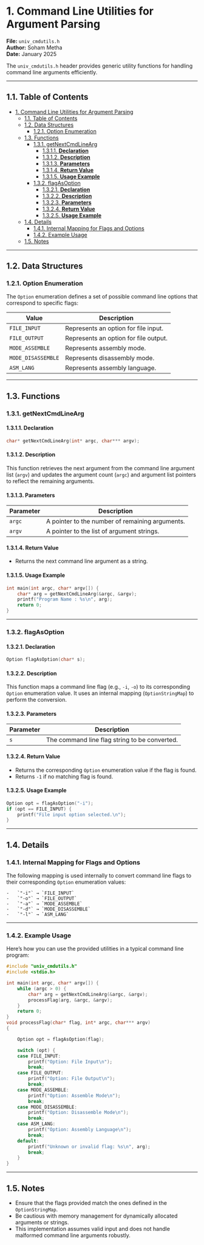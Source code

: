 # 1. Command Line Utilities for Argument Parsing

**File:** `univ_cmdutils.h`  
**Author:** Soham Metha  
**Date:** January 2025

The `univ_cmdutils.h` header provides generic utility functions for handling command line arguments efficiently.

---

## 1.1. Table of Contents

- [1. Command Line Utilities for Argument Parsing](#1-command-line-utilities-for-argument-parsing)
    - [1.1. Table of Contents](#11-table-of-contents)
    - [1.2. Data Structures](#12-data-structures)
        - [1.2.1. Option Enumeration](#121-option-enumeration)
    - [1.3. Functions](#13-functions)
        - [1.3.1. getNextCmdLineArg](#131-getnextcmdlinearg)
            - [1.3.1.1. **Declaration**](#1311-declaration)
            - [1.3.1.2. **Description**](#1312-description)
            - [1.3.1.3. **Parameters**](#1313-parameters)
            - [1.3.1.4. **Return Value**](#1314-return-value)
            - [1.3.1.5. **Usage Example**](#1315-usage-example)
        - [1.3.2. flagAsOption](#132-flagasoption)
            - [1.3.2.1. **Declaration**](#1321-declaration)
            - [1.3.2.2. **Description**](#1322-description)
            - [1.3.2.3. **Parameters**](#1323-parameters)
            - [1.3.2.4. **Return Value**](#1324-return-value)
            - [1.3.2.5. **Usage Example**](#1325-usage-example)
    - [1.4. Details](#14-details)
        - [1.4.1. Internal Mapping for Flags and Options](#141-internal-mapping-for-flags-and-options)
        - [1.4.2. Example Usage](#142-example-usage)
    - [1.5. Notes](#15-notes)

---

## 1.2. Data Structures

### 1.2.1. Option Enumeration

The `Option` enumeration defines a set of possible command line options that correspond to specific flags:

| Value              | Description                           |
| ------------------ | ------------------------------------- |
| `FILE_INPUT`       | Represents an option for file input.  |
| `FILE_OUTPUT`      | Represents an option for file output. |
| `MODE_ASSEMBLE`    | Represents assembly mode.             |
| `MODE_DISASSEMBLE` | Represents disassembly mode.          |
| `ASM_LANG`         | Represents assembly language.         |

---

## 1.3. Functions

### 1.3.1. getNextCmdLineArg

#### 1.3.1.1. **Declaration**

```c
char* getNextCmdLineArg(int* argc, char*** argv);
```

#### 1.3.1.2. **Description**

This function retrieves the next argument from the command line argument list (`argv`) and updates the argument count (`argc`) and argument list pointers to reflect the remaining arguments.

#### 1.3.1.3. **Parameters**

| Parameter | Description                                     |
| --------- | ----------------------------------------------- |
| `argc`    | A pointer to the number of remaining arguments. |
| `argv`    | A pointer to the list of argument strings.      |

#### 1.3.1.4. **Return Value**

- Returns the next command line argument as a string.

#### 1.3.1.5. **Usage Example**

```c
int main(int argc, char* argv[]) {
    char* arg = getNextCmdLineArg(&argc, &argv);
    printf("Program Name : %s\n", arg);
    return 0;
}
```

---

### 1.3.2. flagAsOption

#### 1.3.2.1. **Declaration**

```c
Option flagAsOption(char* s);
```

#### 1.3.2.2. **Description**

This function maps a command line flag (e.g., `-i`, `-o`) to its corresponding `Option` enumeration value. It uses an internal mapping (`OptionStringMap`) to perform the conversion.

#### 1.3.2.3. **Parameters**

| Parameter | Description                                   |
| --------- | --------------------------------------------- |
| `s`       | The command line flag string to be converted. |

#### 1.3.2.4. **Return Value**

- Returns the corresponding `Option` enumeration value if the flag is found.
- Returns `-1` if no matching flag is found.

#### 1.3.2.5. **Usage Example**

```c
Option opt = flagAsOption("-i");
if (opt == FILE_INPUT) {
    printf("File input option selected.\n");
}
```

---

## 1.4. Details

### 1.4.1. Internal Mapping for Flags and Options

The following mapping is used internally to convert command line flags to their corresponding `Option` enumeration values:

    -   `"-i"` → `FILE_INPUT`
    -   `"-o"` → `FILE_OUTPUT`
    -   `"-a"` → `MODE_ASSEMBLE`
    -   `"-d"` → `MODE_DISASSEMBLE`
    -   `"-l"` → `ASM_LANG`

---

### 1.4.2. Example Usage

Here’s how you can use the provided utilities in a typical command line program:

```c
#include "univ_cmdutils.h"
#include <stdio.h>

int main(int argc, char* argv[]) {
    while (argc > 0) {
        char* arg = getNextCmdLineArg(&argc, &argv);
        processFlag(arg, &argc, &argv);
    }
    return 0;
}
void processFlag(char* flag, int* argc, char*** argv)
{

    Option opt = flagAsOption(flag);

    switch (opt) {
    case FILE_INPUT:
        printf("Option: File Input\n");
        break;
    case FILE_OUTPUT:
        printf("Option: File Output\n");
        break;
    case MODE_ASSEMBLE:
        printf("Option: Assemble Mode\n");
        break;
    case MODE_DISASSEMBLE:
        printf("Option: Disassemble Mode\n");
        break;
    case ASM_LANG:
        printf("Option: Assembly Language\n");
        break;
    default:
        printf("Unknown or invalid flag: %s\n", arg);
        break;
    }
}
```

---

## 1.5. Notes

- Ensure that the flags provided match the ones defined in the `OptionStringMap`.
- Be cautious with memory management for dynamically allocated arguments or strings.
- This implementation assumes valid input and does not handle malformed command line arguments robustly.
